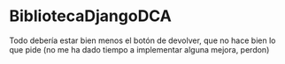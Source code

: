 # BibliotecaDjangoDCA
Todo debería estar bien menos el botón de devolver, que no hace bien lo que pide (no me ha dado tiempo a implementar alguna mejora, perdon)
